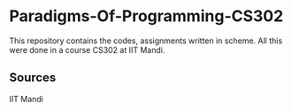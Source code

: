# Paradigms-Of-Programming-CS302
This repository contains the codes, assignments written in scheme. All this were done in a course CS302 at IIT Mandi.

## Sources
IIT Mandi
